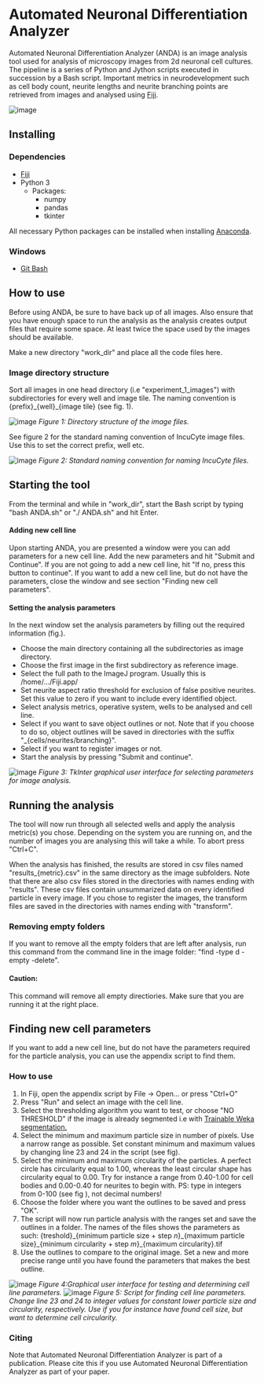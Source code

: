 # Automated Neuronal Differentiation Analyzer

Automated Neuronal Differentiation Analyzer (ANDA) is an image analysis tool used for analysis of microscopy images from 2d neuronal cell cultures. The pipeline is a series of Python and Jython scripts executed in succession by a Bash script. Important metrics in neurodevelopment such as cell body count, neurite lengths and neurite branching points are retrieved from images and analysed using [Fiji](https://imagej.net/Fiji/Downloads).

![image](https://github.com/hallvaaw/NeuroX/blob/master//front_page_pics/header.png "ANDA")

## Installing

### Dependencies
* [Fiji](https://imagej.net/Fiji/Downloads)
* Python 3
  - Packages:
    - numpy
    - pandas
    - tkinter

All necessary Python packages can be installed when installing [Anaconda](https://www.anaconda.com/products/individual).

### Windows
* [Git Bash](https://gitforwindows.org)



## How to use

Before using ANDA, be sure to have back up of all images. Also ensure that you have enough space to run the analysis as the analysis creates output files that require some space. At least twice the space used by the images should be available.

Make a new directory "work_dir" and place all the code files here.


### Image directory structure

Sort all images in one head directory (i.e "experiment_1_images") with subdirectories for every well and image tile. The naming convention is {prefix}\_{well}_\{image tile} (see fig. 1).



![image](https://github.com/hallvaaw/NeuroX/blob/master//front_page_pics/dir_structure.jpg "directory structure")
*Figure 1: Directory structure of the image files.*



See figure 2 for the standard naming convention of IncuCyte image files. Use this to set the correct prefix, well etc.

![image](https://github.com/hallvaaw/NeuroX/blob/master//front_page_pics/file_name_parts.jpg "file name")
*Figure 2: Standard naming convention for naming IncuCyte files.*

## Starting the tool

From the terminal and while in "work_dir", start the Bash script by typing "bash ANDA.sh" or "./ ANDA.sh" and hit Enter.

#### Adding new cell line

Upon starting ANDA, you are presented a window were you can add parameters for a new cell line. Add the new parameters and hit "Submit and Continue".
If you are not going to add a new cell line, hit "If no, press this button to continue".
If you want to add a new cell line, but do not have the parameters, close the window and see section "Finding new cell parameters".

#### Setting the analysis parameters

In the next window set the analysis parameters by filling out the required information (fig.).
* Choose the main directory containing all the subdirectories as image directory.
* Choose the first image in the first subdirectory as reference image.
* Select the full path to the ImageJ program. Usually this is /home/.../Fiji.app/
* Set neurite aspect ratio threshold for exclusion of false positive neurites. Set this value to zero if you want to include every identified object.
* Select analysis metrics, operative system, wells to be analysed and cell line.
* Select if you want to save object outlines or not. Note that if you choose to do so, object outlines will be saved in directories with the suffix "_{cells/neurites/branching}".
* Select if you want to register images or not.
* Start the analysis by pressing "Submit and continue".

![image](https://github.com/hallvaaw/NeuroX/blob/master//front_page_pics/main_gui.jpg "Graphical user interface")
*Figure 3: TkInter graphical user interface for selecting parameters for image analysis.*
## Running the analysis

The tool will now run through all selected wells and apply the analysis metric(s) you chose. Depending on the system you are running on, and the number of images you are analysing this will take a while. To abort press "Ctrl+C".

When the analysis has finished, the results are stored in csv files named "results_{metric}.csv" in the same directory as the image subfolders.
Note that there are also csv files stored in the directories with names ending with "results". These csv files contain unsummarized data on every identified particle in every image.
If you chose to register the images, the transform files are saved in the directories with names ending with "transform".

### Removing empty folders

If you want to remove all the empty folders that are left after analysis, run this command from the command line in the image folder:  "find -type d -empty -delete".
#### Caution:
This command will remove all empty directiories. Make sure that you are running it at the right place.


## Finding new cell parameters

If you want to add a new cell line, but do not have the parameters required for the particle analysis, you can use the appendix script to find them.

### How to use

1. In Fiji, open the appendix script by File -> Open... or press "Ctrl+O"
2. Press "Run" and select an image with the cell line.
3. Select the thresholding algorithm you want to test, or choose "NO THRESHOLD" if the image is already segmented i.e with [Trainable Weka segmentation.](https://imagej.net/Trainable_Weka_Segmentation)
4. Select the minimum and maximum particle size in number of pixels. Use a narrow range as possible. Set constant minimum and maximum values by changing line 23 and 24 in the script (see fig).
5. Select the minimum and maximum circularity of the particles. A perfect circle has circularity equal to 1.00, whereas the least circular shape has circularity equal to 0.00. Try for instance a range from 0.40-1.00 for cell bodies and 0.00-0.40 for neurites to begin with.
PS: type in integers from 0-100 (see fig ), not decimal numbers!
6. Choose the folder where you want the outlines to be saved and press "OK".
7. The script will now run particle analysis with the ranges set and save the outlines in a folder. The names of the files shows the parameters as such: {treshold}\_{minimum particle size + step *n*}\_{maximum particle size}\_{minimum circularity + step *m*}_{maximum circularity}.tif
8. Use the outlines to compare to the original image. Set a new and more precise range until you have found the parameters that makes the best outline.

![image](https://github.com/hallvaaw/NeuroX/blob/master/front_page_pics/find_params_gui.jpg "Find parameters")
*Figure 4:Graphical user interface for testing and determining cell line parameters.*
![image](https://github.com/hallvaaw/NeuroX/blob/master/front_page_pics/find_params_script.jpg "Change to set constant minimum particle size and circularity")
*Figure 5: Script for finding cell line parameters. Change line 23 and 24 to integer values for constant lower particle size and circularity, respectively. Use if you for instance have found cell size, but want to determine cell circularity.*


### Citing

Note that Automated Neuronal Differentiation Analyzer is part of a publication. Please cite this if you use Automated Neuronal Differentiation Analyzer as part of your paper.
